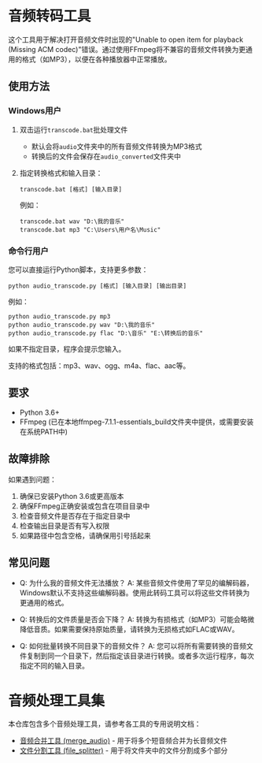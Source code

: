 # 音频转码工具

这个工具用于解决打开音频文件时出现的"Unable to open item for playback (Missing ACM codec)"错误。通过使用FFmpeg将不兼容的音频文件转换为更通用的格式（如MP3），以便在各种播放器中正常播放。

## 使用方法

### Windows用户

1. 双击运行`transcode.bat`批处理文件
   - 默认会将`audio`文件夹中的所有音频文件转换为MP3格式
   - 转换后的文件会保存在`audio_converted`文件夹中

2. 指定转换格式和输入目录：
   ```
   transcode.bat [格式] [输入目录]
   ```
   例如：
   ```
   transcode.bat wav "D:\我的音乐"
   transcode.bat mp3 "C:\Users\用户名\Music"
   ```

### 命令行用户

您可以直接运行Python脚本，支持更多参数：

```
python audio_transcode.py [格式] [输入目录] [输出目录]
```

例如：
```
python audio_transcode.py mp3
python audio_transcode.py wav "D:\我的音乐"
python audio_transcode.py flac "D:\音乐" "E:\转换后的音乐"
```

如果不指定目录，程序会提示您输入。

支持的格式包括：mp3、wav、ogg、m4a、flac、aac等。

## 要求

- Python 3.6+
- FFmpeg (已在本地ffmpeg-7.1.1-essentials_build文件夹中提供，或需要安装在系统PATH中)

## 故障排除

如果遇到问题：

1. 确保已安装Python 3.6或更高版本
2. 确保FFmpeg正确安装或包含在项目目录中
3. 检查音频文件是否存在于指定目录中
4. 检查输出目录是否有写入权限
5. 如果路径中包含空格，请确保用引号括起来

## 常见问题

- Q: 为什么我的音频文件无法播放？
  A: 某些音频文件使用了罕见的编解码器，Windows默认不支持这些编解码器。使用此转码工具可以将这些文件转换为更通用的格式。

- Q: 转换后的文件质量是否会下降？
  A: 转换为有损格式（如MP3）可能会略微降低音质。如果需要保持原始质量，请转换为无损格式如FLAC或WAV。

- Q: 如何批量转换不同目录下的音频文件？
  A: 您可以将所有需要转换的音频文件复制到同一个目录下，然后指定该目录进行转换。或者多次运行程序，每次指定不同的输入目录。

# 音频处理工具集

本仓库包含多个音频处理工具，请参考各工具的专用说明文档：

- [音频合并工具 (merge_audio)](README_MERGE_AUDIO.md) - 用于将多个短音频合并为长音频文件 
- [文件分割工具 (file_splitter)](README_FILE_SPLITTER.md) - 用于将文件夹中的文件分割成多个部分 